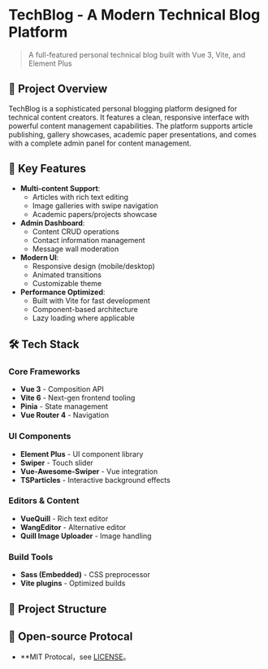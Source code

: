# TechBlog - A Modern Technical Blog Platform

> A full-featured personal technical blog built with Vue 3, Vite, and Element Plus

## 🌟 Project Overview

TechBlog is a sophisticated personal blogging platform designed for technical content creators. It features a clean, responsive interface with powerful content management capabilities. The platform supports article publishing, gallery showcases, academic paper presentations, and comes with a complete admin panel for content management.

## 🚀 Key Features

- **Multi-content Support**:  
  - Articles with rich text editing
  - Image galleries with swipe navigation
  - Academic papers/projects showcase
- **Admin Dashboard**:  
  - Content CRUD operations
  - Contact information management
  - Message wall moderation
- **Modern UI**:  
  - Responsive design (mobile/desktop)
  - Animated transitions
  - Customizable theme
- **Performance Optimized**:  
  - Built with Vite for fast development
  - Component-based architecture
  - Lazy loading where applicable

## 🛠 Tech Stack

### Core Frameworks
- **Vue 3** - Composition API
- **Vite 6** - Next-gen frontend tooling
- **Pinia** - State management
- **Vue Router 4** - Navigation

### UI Components
- **Element Plus** - UI component library
- **Swiper** - Touch slider
- **Vue-Awesome-Swiper** - Vue integration
- **TSParticles** - Interactive background effects

### Editors & Content
- **VueQuill** - Rich text editor
- **WangEditor** - Alternative editor
- **Quill Image Uploader** - Image handling

### Build Tools
- **Sass (Embedded)** - CSS preprocessor
- **Vite plugins** - Optimized builds

## 📂 Project Structure

## 📜 Open-source Protocal
- **MIT Protocal，see [LICENSE](LICENSE)。
